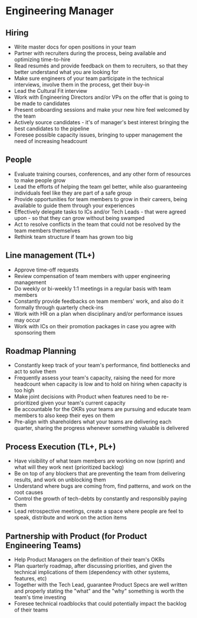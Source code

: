 # Engineering Manager

## Hiring

- Write master docs for open positions in your team
- Partner with recruiters during the process, being available and optimizing time-to-hire
- Read resumés and provide feedback on them to recruiters, so that they better understand what you are looking for
- Make sure engineers of your team participate in the technical interviews, involve them in the process, get their buy-in
- Lead the Cultural Fit interview
- Work with Engineering Directors and/or VPs on the offer that is going to be made to candidates
- Present onboarding sessions and make your new hire feel welcomed by the team 
- Actively source candidates - it's of manager's best interest bringing the best candidates to the pipeline
- Foresee possible capacity issues, bringing to upper management the need of increasing headcount

## People

- Evaluate training courses, conferences, and any other form of resources to make people grow
- Lead the efforts of helping the team gel better, while also guaranteeing individuals feel like they are part of a safe group
- Provide opportunities for team members to grow in their careers, being available to guide them through your experiences
- Effectively delegate tasks to ICs and/or Tech Leads - that were agreed upon - so that they can grow without being swamped
- Act to resolve conflicts in the team that could not be resolved by the team members themselves
- Rethink team structure if team has grown too big

## Line management (TL+)

- Approve time-off requests
- Review compensation of team members with upper engineering management
- Do weekly or bi-weekly 1:1 meetings in a regular basis with team members
- Constantly provide feedbacks on team members' work, and also do it formally through quarterly check-ins
- Work with HR on a plan when disciplinary and/or performance issues may occur
- Work with ICs on their promotion packages in case you agree with sponsoring them

## Roadmap Planning

- Constantly keep track of your team's performance, find bottlenecks and act to solve them
- Frequently assess your team's capacity, raising the need for more headcount when capacity is low and to hold on hiring when capacity is too high
- Make joint decisions with Product when features need to be re-prioritized given your team's current capacity
- Be accountable for the OKRs your teams are pursuing and educate team members to also keep their eyes on them
- Pre-align with shareholders what your teams are delivering each quarter, sharing the progress whenever something valuable is delivered

## Process Execution (TL+, PL+)

- Have visibility of what team members are working on now (sprint) and what will they work next (prioritized backlog)
- Be on top of any blockers that are preventing the team from delivering results, and work on unblocking them
- Understand where bugs are coming from, find patterns, and work on the root causes
- Control the growth of tech-debts by constantly and responsibly paying them
- Lead retrospective meetings, create a space where people are feel to speak, distribute and work on the action items

## Partnership with Product (for Product Engineering Teams)

- Help Product Managers on the definition of their team's OKRs
- Plan quarterly roadmap, after discussing priorities, and given the technical implications of them (dependency with other systems, features, etc)
- Together with the Tech Lead, guarantee Product Specs are well written and properly stating the "what" and the "why" something is worth the team's time investing
- Foresee technical roadblocks that could potentially impact the backlog of their teams
